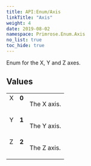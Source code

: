 ```yaml
---
title: API:Enum/Axis
linkTitle: "Axis"
weight: 4
date: 2019-08-02
namespace: Primrose.Enum.Axis
no_list: true
toc_hide: true
---
```

<p class="summary">

Enum for the X, Y and Z axes.

</p>
 
## Values
 
<table class="studiohide">
<tbody>
<tr class="enum-row">
<td style="vertical-align:top;white-space:normal;">
<span class="name"">X</span></td>
<td style="vertical-align:top;white-space:normal;">
<b class="value"">0</b></td>
<td style="vertical-align:top;white-space:normal;">
<p>The X axis.</p></td>
</tr>
<tr class="enum-row">
<td style="vertical-align:top;white-space:normal;">
<span class="name"">Y</span></td>
<td style="vertical-align:top;white-space:normal;">
<b class="value"">1</b></td>
<td style="vertical-align:top;white-space:normal;">
<p>The Y axis.</p></td>
</tr>
<tr class="enum-row">
<td style="vertical-align:top;white-space:normal;">
<span class="name"">Z</span></td>
<td style="vertical-align:top;white-space:normal;">
<b class="value"">2</b></td>
<td style="vertical-align:top;white-space:normal;">
<p>The Z axis.</p></td>
</tr>
</tbody>
</table>
